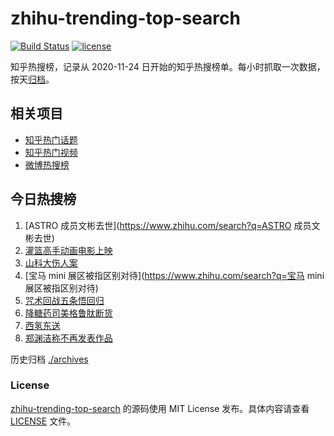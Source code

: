 # zhihu-trending-top-search

[![Build Status](https://github.com/justjavac/zhihu-trending-top-search/workflows/ci/badge.svg?branch=main)](https://github.com/justjavac/zhihu-trending-top-search/actions)
[![license](https://img.shields.io/github/license/justjavac/zhihu-trending-top-search)](https://github.com/justjavac/zhihu-trending-top-search/blob/main/LICENSE)

知乎热搜榜，记录从 2020-11-24
日开始的知乎热搜榜单。每小时抓取一次数据，按天[归档](./archives)。

## 相关项目

- [知乎热门话题](https://github.com/justjavac/zhihu-trending-hot-questions)
- [知乎热门视频](https://github.com/justjavac/zhihu-trending-hot-video)
- [微博热搜榜](https://github.com/justjavac/weibo-trending-hot-search)

## 今日热搜榜

<!-- BEGIN -->
<!-- 最后更新时间 Thu Apr 20 2023 19:10:32 GMT+0800 (China Standard Time) -->

1. [ASTRO 成员文彬去世](https://www.zhihu.com/search?q=ASTRO 成员文彬去世)
1. [灌篮高手动画电影上映](https://www.zhihu.com/search?q=灌篮高手动画电影上映)
1. [山科大伤人案](https://www.zhihu.com/search?q=山科大伤人案)
1. [宝马 mini 展区被指区别对待](https://www.zhihu.com/search?q=宝马 mini
   展区被指区别对待)
1. [咒术回战五条悟回归](https://www.zhihu.com/search?q=咒术回战五条悟回归)
1. [降糖药司美格鲁肽断货](https://www.zhihu.com/search?q=降糖药司美格鲁肽断货)
1. [西氢东送](https://www.zhihu.com/search?q=西氢东送)
1. [郑渊洁称不再发表作品](https://www.zhihu.com/search?q=郑渊洁称不再发表作品)

<!-- END -->

历史归档 [./archives](./archives)

### License

[zhihu-trending-top-search](https://github.com/justjavac/zhihu-trending-top-search)
的源码使用 MIT License 发布。具体内容请查看 [LICENSE](./LICENSE) 文件。
